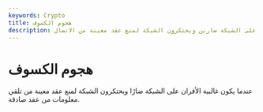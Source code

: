 ```yaml
---
keywords: Crypto
title: هجوم الكسوف
description: هجوم الكسوف. عندما يكون الأقران على الشبكة ضارين ويحتكرون الشبكة لمنع عقد معينة من الاتصال.
---
```


# هجوم الكسوف
عندما يكون غالبية الأقران على الشبكة ضارًا ويحتكرون الشبكة لمنع عقد معينة من تلقي معلومات من عقد صادقة.

